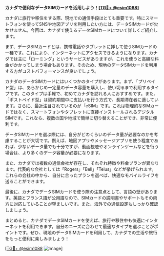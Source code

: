 **カナダで便利なデータSIMカードを活用しよう！[[TG💪+ @esim1088](https://t.me/s/esim1088)]**

カナダに旅行や移住をする際、現地での通信手段はとても重要です。特にスマートフォンを使ってSNSや地図アプリを利用したい方には、データSIMカードが欠かせません。今回は、カナダで使えるデータSIMカードについて詳しくご紹介します。

まず、データSIMカードとは、携帯電話やタブレットに挿して使うSIMカードの一種です。これにより、インターネットにアクセスできるようになります。カナダでは主に「ローミング」というサービスがありますが、これを使うと高額な料金がかかってしまう場合もあります。そのため、現地のデータSIMカードを利用する方がコストパフォーマンスが良いでしょう。

カナダのデータSIMカードにはいくつかのタイプがあります。まず、「プリペイド型」は、あらかじめ一定量のデータ容量を購入し、使い切るまで利用するタイプです。このタイプは手軽で、初めてカナダを訪れる人におすすめです。また、「ポストペイド型」は契約期間中に支払いを行う方式で、長期滞在者に適しています。さらに、最近注目されているのが「eSIM」です。これは物理的なSIMカードではなく、スマートフォンやタブレットに直接インストールされるデジタルSIMです。これなら、複数の国や地域で簡単に切り替えることができ、非常に便利です。

データSIMカードを選ぶ際には、自分がどのくらいのデータ量が必要なのかを考慮することが大切です。例えば、地図アプリやメッセージアプリを使う程度であれば、少ないデータ量でも十分ですが、動画視聴やオンラインゲームなどを行う場合は、より多くのデータ容量が必要になります。

また、カナダでは複数の通信会社が存在し、それぞれ特徴や料金プランが異なります。代表的な会社としては「Rogers」「Bell」「Telus」などが挙げられます。これらの会社の中から、自分に合ったプランを選べば、快適なモバイルライフを送ることができます。

最後に、カナダでデータSIMカードを使う際の注意点として、言語の壁があります。英語とフランス語が公用語なので、SIMカードの説明書やサポートもその両方に対応していることが望ましいです。また、海外での通信設定もしっかり確認しましょう。

まとめると、カナダでデータSIMカードを使えば、旅行や移住中も快適にインターネットを利用できます。自分のニーズに合わせて最適なタイプを選ぶことがポイントです。ぜひ、現地のデータSIMカードを利用して、カナダでの生活や旅行をもっと便利に楽しみましょう！

[[TG💪+ @esim1088](https://t.me/s/esim1088) ![Image](https://i.postimg.cc/Y0z9fWf4/image.png)]